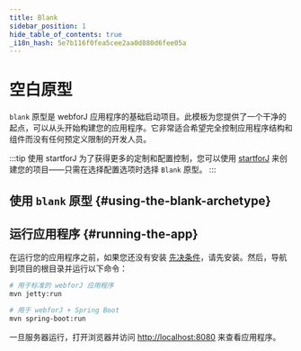 ```yaml
---
title: Blank
sidebar_position: 1
hide_table_of_contents: true
_i18n_hash: 5e7b116f0fea5cee2aa0d880d6fee05a
---
```

<Head>
  <style>{`
  .container {
    max-width: 65em !important;
  }
  `}</style>
</Head>

# 空白原型

`blank` 原型是 webforJ 应用程序的基础启动项目。此模板为您提供了一个干净的起点，可以从头开始构建您的应用程序。它非常适合希望完全控制应用程序结构和组件而没有任何预定义限制的开发人员。

:::tip 使用 startforJ
为了获得更多的定制和配置控制，您可以使用 [startforJ](https://docs.webforj.com/startforj/) 来创建您的项目——只需在选择配置选项时选择 `Blank` 原型。
:::

## 使用 `blank` 原型 {#using-the-blank-archetype}

<ComponentArchetype
project="blank"
/>

## 运行应用程序 {#running-the-app}

在运行您的应用程序之前，如果您还没有安装 [先决条件](../../introduction/prerequisites)，请先安装。然后，导航到项目的根目录并运行以下命令：

```bash
# 用于标准的 webforJ 应用程序
mvn jetty:run

# 用于 webforJ + Spring Boot
mvn spring-boot:run
```

一旦服务器运行，打开浏览器并访问 [http://localhost:8080](http://localhost:8080) 来查看应用程序。
